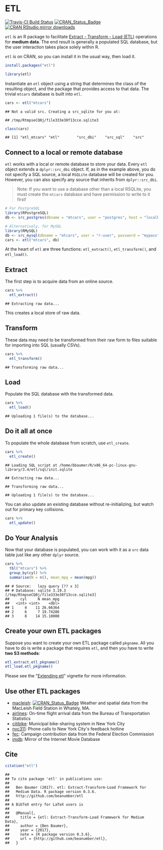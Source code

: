ETL
================

[![Travis-CI Build Status](https://travis-ci.org/beanumber/etl.svg?branch=master)](https://travis-ci.org/beanumber/etl) [![CRAN\_Status\_Badge](http://www.r-pkg.org/badges/version/etl)](https://cran.r-project.org/package=etl) [![CRAN RStudio mirror downloads](http://cranlogs.r-pkg.org/badges/etl)](http://www.r-pkg.org/pkg/etl)

`etl` is an R package to facilitate [Extract - Transform - Load (ETL)](https://en.wikipedia.org/wiki/Extract,_transform,_load) operations for **medium data**. The end result is generally a populated SQL database, but the user interaction takes place solely within R.

`etl` is on CRAN, so you can install it in the usual way, then load it.

``` r
install.packages("etl")
```

``` r
library(etl)
```

Instantiate an `etl` object using a string that determines the class of the resulting object, and the package that provides access to that data. The trivial `mtcars` database is built into `etl`.

``` r
cars <- etl("mtcars")
```

    ## Not a valid src. Creating a src_sqlite for you at:

    ## /tmp/RtmpseCQ0j/file333e30f13cce.sqlite3

``` r
class(cars)
```

    ## [1] "etl_mtcars" "etl"        "src_dbi"    "src_sql"    "src"

Connect to a local or remote database
-------------------------------------

`etl` works with a local or remote database to store your data. Every `etl` object extends a `dplyr::src_dbi` object. If, as in the example above, you do not specify a SQL source, a local `RSQLite` database will be created for you. However, you can also specify any source that inherits from `dplyr::src_dbi`.

> Note: If you want to use a database other than a local RSQLite, you must create the `mtcars` database and have permission to write to it first!

``` r
# For PostgreSQL
library(RPostgreSQL)
db <- src_postgres(dbname = "mtcars", user = "postgres", host = "localhost")

# Alternatively, for MySQL
library(RMySQL)
db <- src_mysql(dbname = "mtcars", user = "r-user", password = "mypass", host = "localhost")
cars <- etl("mtcars", db)
```

At the heart of `etl` are three functions: `etl_extract()`, `etl_transform()`, and `etl_load()`.

Extract
-------

The first step is to acquire data from an online source.

``` r
cars %>%
  etl_extract()
```

    ## Extracting raw data...

This creates a local store of raw data.

Transform
---------

These data may need to be transformed from their raw form to files suitable for importing into SQL (usually CSVs).

``` r
cars %>%
  etl_transform()
```

    ## Transforming raw data...

Load
----

Populate the SQL database with the transformed data.

``` r
cars %>%
  etl_load()
```

    ## Uploading 1 file(s) to the database...

Do it all at once
-----------------

To populate the whole database from scratch, use `etl_create`.

``` r
cars %>%
  etl_create()
```

    ## Loading SQL script at /home/bbaumer/R/x86_64-pc-linux-gnu-library/3.4/etl/sql/init.sqlite

    ## Extracting raw data...

    ## Transforming raw data...

    ## Uploading 1 file(s) to the database...

You can also update an existing database without re-initializing, but watch out for primary key collisions.

``` r
cars %>%
  etl_update()
```

Do Your Analysis
----------------

Now that your database is populated, you can work with it as a `src` data table just like any other `dplyr` source.

``` r
cars %>%
  tbl("mtcars") %>%
  group_by(cyl) %>%
  summarise(N = n(), mean_mpg = mean(mpg))
```

    ## # Source:   lazy query [?? x 3]
    ## # Database: sqlite 3.19.3 [/tmp/RtmpseCQ0j/file333e30f13cce.sqlite3]
    ##     cyl     N mean_mpg
    ##   <int> <int>    <dbl>
    ## 1     4    11 26.66364
    ## 2     6     7 19.74286
    ## 3     8    14 15.10000

Create your own ETL packages
----------------------------

Suppose you want to create your own ETL package called `pkgname`. All you have to do is write a package that requires `etl`, and then you have to write **two S3 methods**:

``` r
etl_extract.etl_pkgname()
etl_load.etl_pkgname()
```

Please see the "[Extending etl](https://github.com/beanumber/etl/blob/master/vignettes/extending_etl.Rmd)" vignette for more information.

Use other ETL packages
----------------------

-   [macleish](https://github.com/beanumber/etl): [![CRAN\_Status\_Badge](http://www.r-pkg.org/badges/version/macleish)](https://cran.r-project.org/package=macleish) Weather and spatial data from the MacLeish Field Station in Whately, MA.
-   [airlines](https://github.com/beanumber/airlines): On-time flight arrival data from the Bureau of Transportation Statistics
-   [citibike](https://github.com/beanumber/citibike): Municipal bike-sharing system in New York City
-   [nyc311](https://github.com/beanumber/nyc311): Phone calls to New York City's feedback hotline
-   [fec](https://github.com/beanumber/fec): Campaign contribution data from the Federal Election Commission
-   [imdb](https://github.com/beanumber/imdb): Mirror of the Internet Movie Database

Cite
----

``` r
citation("etl")
```

    ## 
    ## To cite package 'etl' in publications use:
    ## 
    ##   Ben Baumer (2017). etl: Extract-Transform-Load Framework for
    ##   Medium Data. R package version 0.3.6.
    ##   http://github.com/beanumber/etl
    ## 
    ## A BibTeX entry for LaTeX users is
    ## 
    ##   @Manual{,
    ##     title = {etl: Extract-Transform-Load Framework for Medium Data},
    ##     author = {Ben Baumer},
    ##     year = {2017},
    ##     note = {R package version 0.3.6},
    ##     url = {http://github.com/beanumber/etl},
    ##   }
